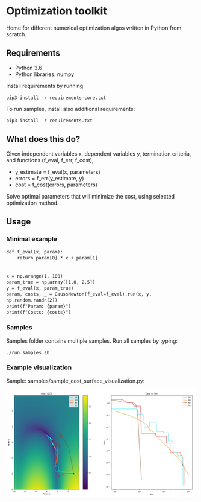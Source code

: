 # Optimization toolkit

Home for different numerical optimization algos written in Python from scratch.

## Requirements

- Python 3.6
- Python libraries: numpy

Install requirements by running

```
pip3 install -r requirements-core.txt
```

To run samples, install also additional requirements:

```
pip3 install -r requirements.txt
```

## What does this do?

Given independent variables x, dependent variables y, termination criteria, and functions (f_eval, f_err, f_cost), 

- y_estimate = f_eval(x, parameters)
- errors = f_err(y_estimate, y)
- cost = f_cost(errors, parameters)

Solve optimal parameters that will minimize the cost, using selected optimization method.

## Usage

### Minimal example

```
def f_eval(x, param):
    return param[0] * x + param[1]


x = np.arange(1, 100)
param_true = np.array([1.0, 2.5])
y = f_eval(x, param_true)
param, costs, _ = GaussNewton(f_eval=f_eval).run(x, y, np.random.randn(2))
print(f"Param: {param}")
print(f"Costs: {costs}")
```

### Samples

Samples folder contains multiple samples. Run all samples by typing:

```
./run_samples.sh
```

### Example visualization

Sample: samples/sample_cost_surface_visualization.py:

<p align="center">
<img src="samples/screenshots/optimization_example.jpg" width="800px" />
</p>